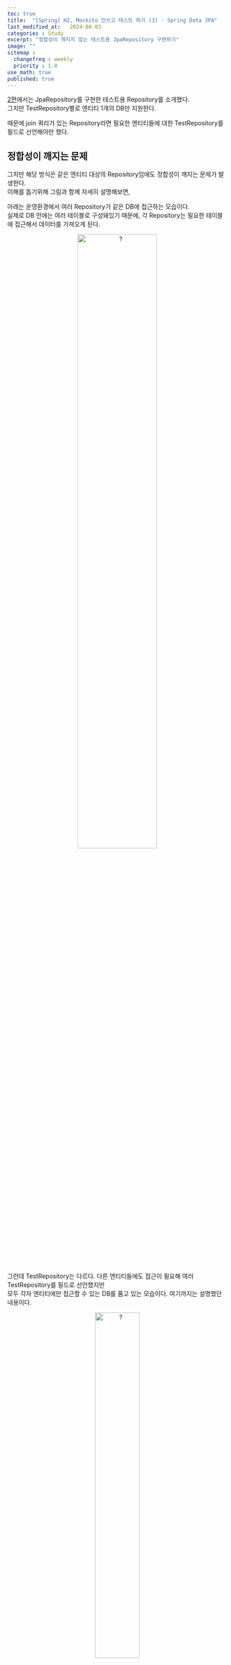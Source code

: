 ```yaml
---
toc: true
title:  "[Spring] H2, Mockito 안쓰고 테스트 하기 (3) - Spring Data JPA"
last_modified_at:   2024-08-03
categories : Study
excerpt: "정합성이 깨지지 않는 테스트용 JpaRepository 구현하기"
image: ""
sitemap :
  changefreq : weekly
  priority : 1.0
use_math: true
published: true
---
```


[2편](https://yooniversal.github.io/study/post292/)에서는 JpaRepository를 구현한 테스트용 Repository를 소개했다.<br>
그치만 TestRepository별로 엔티티 1개의 DB만 지원한다.<br>

때문에 join 쿼리가 있는 Repository라면 필요한 엔티티들에 대한 TestRepository를 필드로 선언해야만 했다.<br>

## 정합성이 깨지는 문제
그치만 해당 방식은 같은 엔티티 대상의 Repository임에도 정합성이 깨지는 문제가 발생한다.<br>
이해를 돕기위해 그림과 함께 자세히 설명해보면,<br>

아래는 운영환경에서 여러 Repository가 같은 DB에 접근하는 모습이다.<br>
실제로 DB 안에는 여러 테이블로 구성돼있기 때문에, 각 Repository는 필요한 테이블에 접근해서 데이터를 가져오게 된다.<br>
<div style="text-align: center;">
<img src="https://lh3.google.com/u/0/d/1ep4-xYEc1uXVF3HagG4V0aa_iTBAsIGL" width="60%" height="60%" title="$0715_real_status.png" alt="?"/>
</div>
<br>

그런데 TestRepository는 다르다. 다른 엔티티들에도 접근이 필요해 여러 TestRepository를 필드로 선언했지만 <br>
모두 각자 엔티티에만 접근할 수 있는 DB를 품고 있는 모습이다. 여기까지는 설명했던 내용이다.<br>
<div style="text-align: center;">
<img src="https://lh3.google.com/u/0/d/1QXb2Mnew5VYI1d7s0xKXvOt6_u8awCoK" width="45%" height="45%" title="$0715_sub_repository.png" alt="?"/>
</div>
<br>

Repository가 `ARepository`, `BRepository`를 필드로 갖고 있고, `ARepository`가 단독으로 쓰이는 경우도 있다고 해보자.<br>
(모두 다 TestJpaRepository를 상속받은 테스트용 repository라 가정한다.)<br>

Parent에 속하는 A의 value를 1 증가시켜서, ARepository에서 꺼낸 A의 value와 같은지 확인하는 테스트다.<br>
```kotlin
class DatabaseTest {
    private val repository = TestRepository()
    private val aRepository = TestARepository()

    @Test
    fun `다른 Repository라면 데이터 정합성이 깨진다`() {
        // given
        val aEntity = aRepository.save(A(value = 1))
        val bEntity = B()
        val parentEntity = Parent(a = aEntity, b = bEntity)
        repository.save(parentEntity)
        
        // when
        val parent = repository.findById(1L)
        parent.a.value = parent.a.value + 1 // Parent의 A.value를 1 증가
        repository.save(parent) // 기존 A 엔티티에 대해 업데이트

        // then
        val target = repository.findById(1L).a
        val savedAEntity = aRepository.findById(1L)
        assertThat(target.value).isEqualTo(savedAEntity.value) // false
    }
}
```
- `target.value`와 `savedAEntity.value`는 **값이 일치하지 않아 테스트에 실패**
  + `target.value` : **2**
  + `savedAEntity.value` : 1
<br>

왜 이런 현상이 발생할까?<br>
Repository에서 필드로 갖는 ARepository를 **새 인스턴스**로 초기화해주기 때문이다.<br>
```kotlin
class TestBeverageRepository : JpaRepository<Beverage, Long> {
    private val aRepository: TestARepository<A, Long>()
}
```
<br>

그래서 같은 DB라고 생각했지만 **서로 다른 인스턴스에서 생성된 DB**(entityList)여서 정합성이 깨지는 것이다.<br>
<div style="text-align: center;">
<img src="https://lh3.google.com/u/0/d/14DLMltrJ_JD1A1mjgId6HYt0rUlQYL__" width="60%" height="60%" title="$0715_different_db.png" alt="?"/>
</div>
<br>

## TestJpaRepository를 싱글톤으로 사용하기
그러면 이 경우는 어떻게 극복해야 할까?<br>
TestRepository마다 DB를 갖고있으니까, **싱글톤**으로 선언해서 사용하면 된다!<br>
코틀린을 쓰고 있었어서 `object`로 선언해 관리했다.<br>

```kotlin
object TestRepository : TestJpaRepository<Parent, Long>("id") {
    private val aRepository = TestARepository
    private val bRepository = TestBRepository
}

object TestARepository : TestJpaRepository<A, Long>("id")
object TestBRepository : TestJpaRepository<B, Long>("id")
```
- 전체 코드는 [여기](https://github.com/yooniversal/TestJpaRepository)에서 확인할 수 있다!
<br>

그러면 다른 Repository여도 같은 DB를 가진 Repository를 사용하기 때문에 <br>
더 이상 데이터 정합성이 깨지는 현상이 발생하지 않는다!<br>
<div style="text-align: center;">
<img src="https://lh3.google.com/u/0/d/1XMWdwh7HBeNSWTmvjtb1Z6mLP_ZuXyLY" width="55%" height="55%" title="$0715_initilaized_db.png" alt="?"/>
</div>

(선택) 여러 엔티티와 연관된 엔티티인 경우, JpaRepository에서 제공하는 함수도 같이 수정해줘야한다.<br>
*Parent가 A, B와 관계를 맺고있다면 Parent 엔티티를 `save()`로 저장할 때 A, B도 저장되게 해줘야한다.*<br>
```kotlin
fun save(parent: Parent): Parent {
    val a = aRepository.save(parent.a) // A도 저장
    val b = bRepository.save(parent.b) // B도 저장
    return super.save(parent.copy(a = a, b = b))
}

fun findById(id: Long): Parent {
    return super.findById(id).let { parent ->
        val a = aRepository.findById(parent.a.id) // (선택) ARepository에서 조회
        val b = bRepository.findById(parent.b.id) // (선택) BRepository에서 조회
        parent.copy(a = a, b = b)
    }
}
...
```
- findById()에서는 A, B를 각 Repository에서 조회해서 찾도록 했으나, Parent에 저장한 그대로 내보내도 된다. (Optional)
<br>

## 단점
### 테스트마다 Repository를 초기화해줘야 한다
테스트마다 항상 초기화된 Repository를 사용할 수 있어야 하므로 이에 대해 작업이 필요하다.<br>
`@AfterEach`를 써서 매번 `deleteAll()`를 호출해주면 가능한데, 테스트 클래스마다 이를 추가해주는건 번거로울 수 있다.<br>
그래서 아래처럼 상속해서 쓸 수 있도록 abstract class로 선언하고 적용하는 방법이 있다.<br>
Repository에서 save() 호출 시 채번되는 id도 초기화될 수 있도록 `TestJpaRepository.initalize()`를 호출해주자.<br>
```kotlin
// TestJpaRepository.kt
fun initalize() {
    deleteAll()
    index.set(0L)
}

// TestRepositorySupport.kt
abstract class TestRepositorySupport {
    @AfterEach
    fun tearDown() {
        TestParentRepository.deleteAll()
        TestARepository.deleteAll()
        TestBRepository.deleteAll()
    }
}

// 테스트 클래스에 적용
class ParentService : TestRepositorySupport() {
    ...
}
```
<br>

### 추가해줘야 하는 코드가 많다
> (선택) 여러 엔티티와 연관된 엔티티인 경우, JpaRepository에서 제공하는 함수도 같이 수정해줘야한다.

간단한 CRUD 로직을 직접 안쓰려고 TestJpaRepository를 쓰는건데, 더 디테일하게 처리하기 위해서 재정의를 해줘야 하는 
수고로움이 있다. 물론 이건 아래 예시처럼 엔티티가 다른 엔티티를 필드로 들고있을 때 해당된다.<br>

```kotlin
@Entity
class Parent(
    ...
    @OneToOne
    val a: A,
    @OneToOne
    val b: B,
)
```

## References
- [Java/Spring 테스트를 추가하고 싶은 개발자들의 오답노트](https://www.inflearn.com/course/자바-스프링-테스트-개발자-오답노트)